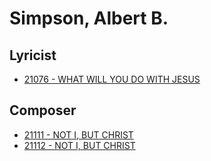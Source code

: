 # Simpson, Albert B.

## Lyricist

- [21076 - WHAT WILL YOU DO WITH JESUS](/hymns/21076.md)

## Composer

- [21111 - NOT I, BUT CHRIST](/hymns/21111.md)
- [21112 - NOT I, BUT CHRIST](/hymns/21112.md)

